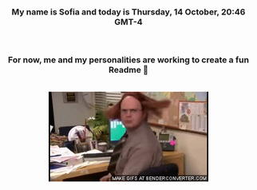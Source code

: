 


<div align="center">
<h3 >My name is Sofia and today is Thursday, 14 October, 20:46 GMT-4</h3><br>
<h3 >For now, me and my personalities are working to create a fun Readme 👋
</h3><br>
<img src='img/dwight.gif' alt='working...'/>
</div>

